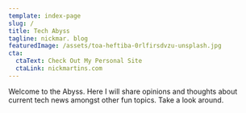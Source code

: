 ```yaml
---
template: index-page
slug: /
title: Tech Abyss
tagline: nickmar. blog
featuredImage: /assets/toa-heftiba-0rlfirsdvzu-unsplash.jpg
cta:
  ctaText: Check Out My Personal Site
  ctaLink: nickmartins.com
---
```

Welcome to the Abyss. Here I will share opinions and thoughts about current tech news amongst other fun topics. Take a look around.
